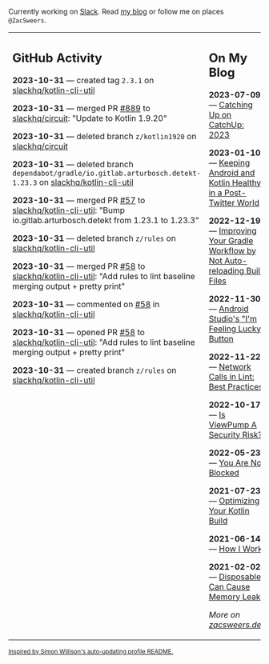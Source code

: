 Currently working on [Slack](https://slack.com/). Read [my blog](https://zacsweers.dev/) or follow me on places `@ZacSweers`.

<table><tr><td valign="top" width="60%">

## GitHub Activity
<!-- githubActivity starts -->
**2023-10-31** — created tag `2.3.1` on [slackhq/kotlin-cli-util](https://github.com/slackhq/kotlin-cli-util)

**2023-10-31** — merged PR [#889](https://github.com/slackhq/circuit/pull/889) to [slackhq/circuit](https://github.com/slackhq/circuit): "Update to Kotlin 1.9.20"

**2023-10-31** — deleted branch `z/kotlin1920` on [slackhq/circuit](https://github.com/slackhq/circuit)

**2023-10-31** — deleted branch `dependabot/gradle/io.gitlab.arturbosch.detekt-1.23.3` on [slackhq/kotlin-cli-util](https://github.com/slackhq/kotlin-cli-util)

**2023-10-31** — merged PR [#57](https://github.com/slackhq/kotlin-cli-util/pull/57) to [slackhq/kotlin-cli-util](https://github.com/slackhq/kotlin-cli-util): "Bump io.gitlab.arturbosch.detekt from 1.23.1 to 1.23.3"

**2023-10-31** — deleted branch `z/rules` on [slackhq/kotlin-cli-util](https://github.com/slackhq/kotlin-cli-util)

**2023-10-31** — merged PR [#58](https://github.com/slackhq/kotlin-cli-util/pull/58) to [slackhq/kotlin-cli-util](https://github.com/slackhq/kotlin-cli-util): "Add rules to lint baseline merging output + pretty print"

**2023-10-31** — commented on [#58](https://github.com/slackhq/kotlin-cli-util/pull/58#issuecomment-1788075994) in [slackhq/kotlin-cli-util](https://github.com/slackhq/kotlin-cli-util)

**2023-10-31** — opened PR [#58](https://github.com/slackhq/kotlin-cli-util/pull/58) to [slackhq/kotlin-cli-util](https://github.com/slackhq/kotlin-cli-util): "Add rules to lint baseline merging output + pretty print"

**2023-10-31** — created branch `z/rules` on [slackhq/kotlin-cli-util](https://github.com/slackhq/kotlin-cli-util)
<!-- githubActivity ends -->
</td><td valign="top" width="40%">

## On My Blog
<!-- blog starts -->
**2023-07-09** — [Catching Up on CatchUp: 2023](https://www.zacsweers.dev/catching-up-on-catchup-2023/)

**2023-01-10** — [Keeping Android and Kotlin Healthy in a Post-Twitter World](https://www.zacsweers.dev/keeping-android-healthy/)

**2022-12-19** — [Improving Your Gradle Workflow by Not Auto-reloading Build Files](https://www.zacsweers.dev/improving-your-workflow-by-not-auto-reloading-build-files/)

**2022-11-30** — [Android Studio's "I'm Feeling Lucky" Button](https://www.zacsweers.dev/android-studios-im-feeling-lucky-button/)

**2022-11-22** — [Network Calls in Lint: Best Practices](https://www.zacsweers.dev/network-calls-in-lint-best-practices/)

**2022-10-17** — [Is ViewPump A Security Risk?](https://www.zacsweers.dev/is-viewpump-a-security-risk/)

**2022-05-23** — [You Are Not Blocked](https://www.zacsweers.dev/you-are-not-blocked/)

**2021-07-23** — [Optimizing Your Kotlin Build](https://www.zacsweers.dev/optimizing-your-kotlin-build/)

**2021-06-14** — [How I Work](https://www.zacsweers.dev/how-i-work/)

**2021-02-02** — [Disposables Can Cause Memory Leaks](https://www.zacsweers.dev/disposables-can-cause-memory-leaks/)
<!-- blog ends -->
_More on [zacsweers.dev](https://zacsweers.dev/)_
</td></tr></table>

<sub><a href="https://simonwillison.net/2020/Jul/10/self-updating-profile-readme/">Inspired by Simon Willison's auto-updating profile README.</a></sub>